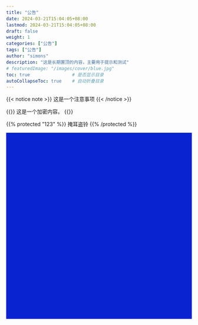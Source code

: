 ```yaml
---
title: "公告"
date: 2024-03-21T15:04:05+08:00
lastmod: 2024-03-21T15:04:05+08:00
draft: false
weight: 1
categories: ["公告"]
tags: ["公告"]
author: "simons"
description: "这是长期置顶的内容，主要用于提示和测试"
# featuredImage: "/images/cover/blue.jpg"
toc: true                # 是否显示目录
autoCollapseToc: true    # 自动折叠目录
---
```



{{< notice note >}}
这是一个注意事项
{{< /notice >}}

{{<crypto>}}
这是一个加密内容。
{{</crypto >}}

{{% protected "123" %}}
掩耳盗铃
{{% /protected %}}

![image](/images/cover/blue.jpg)
